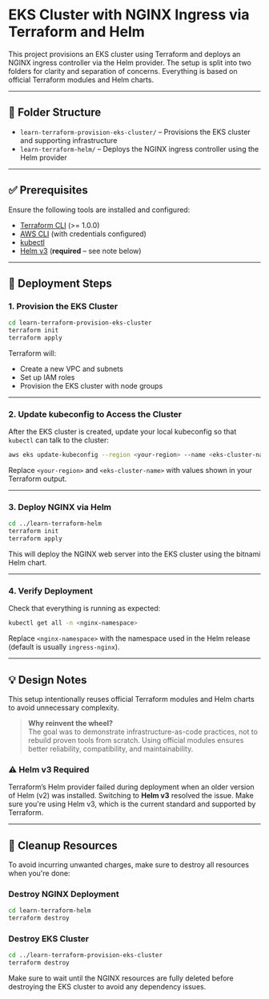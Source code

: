 # EKS Cluster with NGINX Ingress via Terraform and Helm

This project provisions an EKS cluster using Terraform and deploys an NGINX ingress controller via the Helm provider. The setup is split into two folders for clarity and separation of concerns. Everything is based on official Terraform modules and Helm charts.

---

## 📁 Folder Structure

- `learn-terraform-provision-eks-cluster/` – Provisions the EKS cluster and supporting infrastructure  
- `learn-terraform-helm/` – Deploys the NGINX ingress controller using the Helm provider

---

## ✅ Prerequisites

Ensure the following tools are installed and configured:

- [Terraform CLI](https://developer.hashicorp.com/terraform/downloads) (>= 1.0.0)
- [AWS CLI](https://docs.aws.amazon.com/cli/latest/userguide/install-cliv2.html) (with credentials configured)
- [kubectl](https://kubernetes.io/docs/tasks/tools/)
- [Helm v3](https://helm.sh/docs/intro/install/) (**required** – see note below)

---

## 🚀 Deployment Steps

### 1. Provision the EKS Cluster

```bash
cd learn-terraform-provision-eks-cluster
terraform init
terraform apply
```

Terraform will:
- Create a new VPC and subnets
- Set up IAM roles
- Provision the EKS cluster with node groups

---

### 2. Update kubeconfig to Access the Cluster

After the EKS cluster is created, update your local kubeconfig so that `kubectl` can talk to the cluster:

```bash
aws eks update-kubeconfig --region <your-region> --name <eks-cluster-name>
```

Replace `<your-region>` and `<eks-cluster-name>` with values shown in your Terraform output.

---

### 3. Deploy NGINX via Helm

```bash
cd ../learn-terraform-helm
terraform init
terraform apply
```

This will deploy the NGINX web server into the EKS cluster using the bitnami Helm chart.

---

### 4. Verify Deployment

Check that everything is running as expected:

```bash
kubectl get all -n <nginx-namespace>
```

Replace `<nginx-namespace>` with the namespace used in the Helm release (default is usually `ingress-nginx`).

---

## 💡 Design Notes

This setup intentionally reuses official Terraform modules and Helm charts to avoid unnecessary complexity.

> **Why reinvent the wheel?**  
> The goal was to demonstrate infrastructure-as-code practices, not to rebuild proven tools from scratch. Using official modules ensures better reliability, compatibility, and maintainability.

### ⚠️ Helm v3 Required

Terraform’s Helm provider failed during deployment when an older version of Helm (v2) was installed. Switching to **Helm v3** resolved the issue. Make sure you're using Helm v3, which is the current standard and supported by Terraform.

---


## 🧹 Cleanup Resources

To avoid incurring unwanted charges, make sure to destroy all resources when you're done:

### Destroy NGINX Deployment

```bash
cd learn-terraform-helm
terraform destroy
```

### Destroy EKS Cluster

```bash
cd ../learn-terraform-provision-eks-cluster
terraform destroy
```

Make sure to wait until the NGINX resources are fully deleted before destroying the EKS cluster to avoid any dependency issues.
